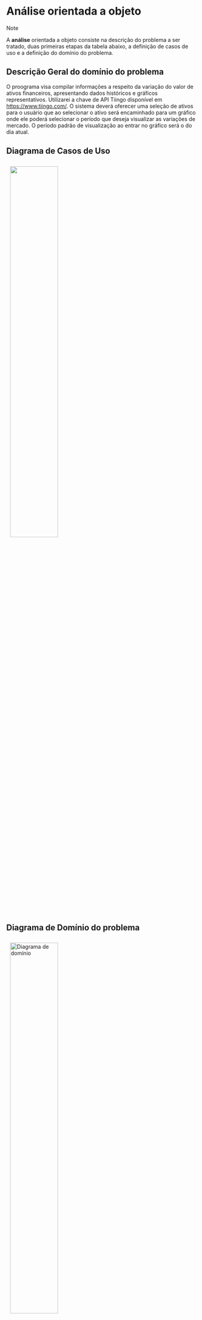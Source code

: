 # Análise orientada a objeto
> [!NOTE]
> <p>A <strong>análise</strong> orientada a objeto consiste na descrição do 
> problema a ser tratado, duas primeiras etapas da tabela abaixo, a definição de 
> casos de uso e a definição do domínio do problema.</p>

## Descrição Geral do domínio do problema

O proograma visa compilar informações a respeito da variação do valor de ativos financeiros, apresentando dados históricos e gráficos representativos.
Utilizarei a chave de API Tiingo disponível em <https://www.tiingo.com/>.
O sistema deverá oferecer uma seleção de ativos para o usuário que ao selecionar o ativo será encaminhado para um gráfico onde ele poderá selecionar o período que deseja visualizar as variações de mercado. O período padrão de visualização ao entrar no gráfico será o do dia atual. 

## Diagrama de Casos de Uso

<img src="https://github.com/user-attachments/assets/02eea329-8cb7-493f-9d59-d87e910f4479" 
     width="50%" 
     style="padding: 10px">
 
## Diagrama de Domínio do problema

<img src="https://github.com/user-attachments/assets/3dfb6c84-0339-424d-aa92-68d2f3cddc5a" alt="Diagrama de domínio"
     width="50%" 
     style="padding: 10px">

<div align="center">

## Diagrama de Sequência

<img src="https://github.com/user-attachments/assets/45567248-659e-403c-af6a-aff98e38fe07" alt="Diagrama de domínio"
     width="50%" 
     style="padding: 10px">

[Retroceder](README.md) | [Avançar](projeto.md)

</div>
